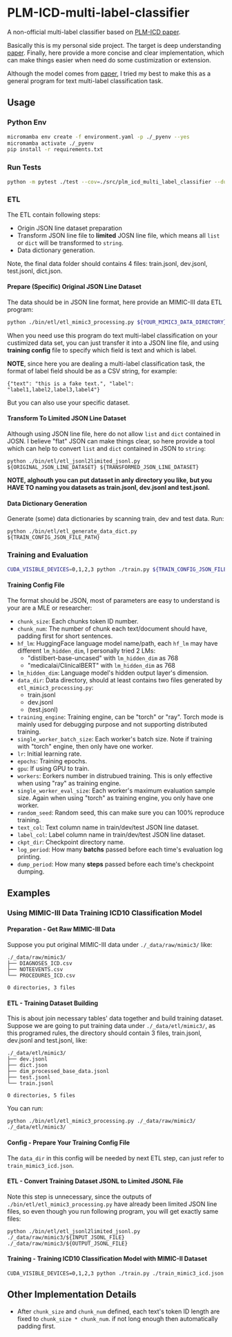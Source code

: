 # PLM-ICD-multi-label-classifier
A non-official multi-label classifier based on [PLM-ICD paper](https://arxiv.org/abs/2207.05289). 

Basically this is my personal side project. The target is deep understanding 
[paper](https://arxiv.org/abs/2207.05289). Finally, here provide a more concise 
and clear implementation, which can make things easier when need do some 
custimization or extension.
 
Although the model comes from [paper](https://arxiv.org/abs/2207.05289), I tried my best 
to make this as a general program for text multi-label classification task.

## Usage
### Python Env
```sh
micromamba env create -f environment.yaml -p ./_pyenv --yes
micromamba activate ./_pyenv
pip install -r requirements.txt
```
### Run Tests
```sh
python -m pytest ./test --cov=./src/plm_icd_multi_label_classifier --durations=0 -v
```

### ETL
The ETL contain following steps:
* Origin JSON line dataset preparation
* Transform JSON line file to **limited** JOSN line file, which means all `list` or `dict` 
  will be transformed to `string`.
* Data dictionary generation.

Note, the final data folder should contains 4 files: train.jsonl, dev.jsonl, test.jsonl, dict.json.

#### Prepare (Specific) Original JSON Line Dataset
The data should be in JSON line format, here provide an MIMIC-III data ETL program:
```sh
python ./bin/etl/etl_mimic3_processing.py ${YOUR_MIMIC3_DATA_DIRECTORY} ${YOUR_TARGET_OUTPUT_DIRECTORY}
```
When you need use this program do text multi-label classification on your custimized 
data set, you can just transfer it into a JSON line file, and using **training config** 
file to specify which field is text and which is label. 

**NOTE**, since here you are dealing a multi-label classification task, the format of 
label field should be as a CSV string, for example:
```
{"text": "this is a fake text.", "label": "label1,label2,label3,label4"}
```

But you can also use your specific dataset.

#### Transform To Limited JSON Line Dataset
Although using JSON line file, here do not allow `list` and `dict` contained in JOSN. 
I believe "flat" JSON can make things clear, so here provide a tool which can help 
to convert `list` and `dict` contained in JSON to `string`:
```shell
python ./bin/etl/etl_jsonl2limited_jsonl.py ${ORIGINAL_JSON_LINE_DATASET} ${TRANSFORMED_JSON_LINE_DATASET}
```

**NOTE, alghouth you can put dataset in anly directory you like, but you HAVE TO naming you datasets 
as train.jsonl, dev.jsonl and test.jsonl.**

#### Data Dictionary Generation
Generate (some) data dictionaries by scanning train, dev and test data. Run:
```shell
python ./bin/etl/etl_generate_data_dict.py ${TRAIN_CONFIG_JSON_FILE_PATH}
```


### Training and Evaluation
```sh
CUDA_VISIBLE_DEVICES=0,1,2,3 python ./train.py ${TRAIN_CONFIG_JSON_FILE_PATH}
```

#### Training Config File
The format should be JSON, most of parameters are easy to understand is your are a 
MLE or researcher:
* `chunk_size`: Each chunks token ID number.
* `chunk_num`: The number of chunk each text/document should have, padding first for short sentences.
* `hf_lm`: HuggingFace language model name/path, each `hf_lm` may have different `lm_hidden_dim`, 
  I personally tried 2 LMs:
  * "distilbert-base-uncased" with `lm_hidden_dim` as 768
  * "medicalai/ClinicalBERT" with `lm_hidden_dim` as 768
* `lm_hidden_dim`: Language model's hidden output layer's dimension.
* `data_dir`: Data directory, should at least contains two files generated by `etl_mimic3_processing.py`:
  * train.jsonl
  * dev.jsonl
  * (test.jsonl)
* `training_engine`: Training engine, can be "torch" or "ray". Torch mode is mainly used for debugging purpose and not supporting distributed training.
* `single_worker_batch_size`: Each worker's batch size. Note if training with "torch" engine, then only have one worker.
* `lr`: Initial learning rate.
* `epochs`: Training epochs.
* `gpu`: If using GPU to train.
* `workers`: Eorkers number in distrubued training. This is only effective when using "ray" as training engine.
* `single_worker_eval_size`: Each worker's maximum evaluation sample size. Again when using "torch" as training engine, you only have one worker.
* `random_seed`: Random seed, this can make sure you can 100% reproduce training.
* `text_col`: Text column name in train/dev/test JSON line dataset.
* `label_col`: Label column name in train/dev/test JSON line dataset.
* `ckpt_dir`: Checkpoint directory name.
* `log_period`: How many **batchs** passed before each time's evaluation log printing.
* `dump_period`: How many **steps** passed before each time's checkpoint dumping.

## Examples 
### Using MIMIC-III Data Training ICD10 Classification Model
#### Preparation - Get Raw MIMIC-III Data
Suppose you put original MIMIC-III data under `./_data/raw/mimic3/` like:
```
./_data/raw/mimic3/
├── DIAGNOSES_ICD.csv
├── NOTEEVENTS.csv
└── PROCEDURES_ICD.csv

0 directories, 3 files
```
#### ETL - Training Dataset Building
This is about join necessary tables' data together and build training dataset. Suppose we are 
going to put training data under `./_data/etl/mimic3/`, as this programed rules, the directory 
should contain 3 files, train.jsonl, dev.jsonl and test.jsonl, like:
```
./_data/etl/mimic3/
├── dev.jsonl
├── dict.json
├── dim_processed_base_data.jsonl
├── test.jsonl
└── train.jsonl

0 directories, 5 files
```
You can run:
```shell
python ./bin/etl/etl_mimic3_processing.py ./_data/raw/mimic3/ ./_data/etl/mimic3/ 
```

#### Config - Prepare Your Training Config File
The `data_dir` in this config will be needed by next ETL step, can just refer to `train_mimic3_icd.json`.

#### ETL - Convert Training Dataset JSONL to Limited JSONL File
Note this step is unnecessary, since the outputs of `./bin/etl/etl_mimic3_processing.py` have 
already been limited JSON line files, so even though you run following program, you will get 
exactly same files:
```shell
python ./bin/etl/etl_jsonl2limited_jsonl.py ./_data/raw/mimic3/${INPUT_JSONL_FILE} ./_data/raw/mimic3/${OUTPUT_JSONL_FILE}
```

#### Training - Training ICD10 Classification Model with MIMIC-II Dataset
```shell
CUDA_VISIBLE_DEVICES=0,1,2,3 python ./train.py ./train_mimic3_icd.json
```


## Other Implementation Details
* After `chunk_size` and `chunk_num` defined, each text's token ID length are fixed to `chunk_size * chunk_num`. 
if not long enough then automatically padding first.

